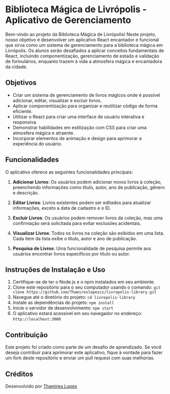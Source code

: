 # Biblioteca Mágica de Livrópolis - Aplicativo de Gerenciamento

Bem-vindo ao projeto da Biblioteca Mágica de Livrópolis! Neste projeto, nosso objetivo é desenvolver um aplicativo React encantador e funcional que sirva como um sistema de gerenciamento para a biblioteca mágica em Livrópolis. Os alunos serão desafiados a aplicar conceitos fundamentais de React, incluindo componentização, gerenciamento de estado e validação de formulários, enquanto trazem à vida a atmosfera mágica e encantadora da cidade.

## Objetivos

- Criar um sistema de gerenciamento de livros mágicos onde é possível adicionar, editar, visualizar e excluir livros.
- Aplicar componentização para organizar e reutilizar código de forma eficiente.
- Utilizar o React para criar uma interface de usuário interativa e responsiva.
- Demonstrar habilidades em estilização com CSS para criar uma atmosfera mágica e atraente.
- Incorporar elementos de animação e design para aprimorar a experiência do usuário.

## Funcionalidades

O aplicativo oferece as seguintes funcionalidades principais:

1. **Adicionar Livros**: Os usuários podem adicionar novos livros à coleção, preenchendo informações como título, autor, ano de publicação, gênero e descrição.

2. **Editar Livros**: Livros existentes podem ser editados para atualizar informações, exceto a data de cadastro e o ID.

3. **Excluir Livros**: Os usuários podem remover livros da coleção, mas uma confirmação será solicitada para evitar exclusões acidentais.

4. **Visualizar Livros**: Todos os livros na coleção são exibidos em uma lista. Cada item da lista exibe o título, autor e ano de publicação.

5. **Pesquisa de Livros**: Uma funcionalidade de pesquisa permite aos usuários encontrar livros específicos por título ou autor.

## Instruções de Instalação e Uso

1. Certifique-se de ter o Node.js e o npm instalados em seu ambiente.
2. Clone este repositório para o seu computador usando o comando: `git clone https://github.com/Thamireslopescz/livropolis-library.git`
3. Navegue até o diretório do projeto: `cd livropolis-library`
4. Instale as dependências do projeto: `npm install`
5. Inicie o servidor de desenvolvimento: `npm start`
6. O aplicativo estará acessível em seu navegador no endereço: `http://localhost:3000`

## Contribuição

Este projeto foi criado como parte de um desafio de aprendizado. Se você deseja contribuir para aprimorar este aplicativo, fique à vontade para fazer um fork deste repositório e enviar um pull request com suas melhorias.

## Créditos

Desenvolvido por [Thamires Lopes]([https://github.com/Thamireslopescz](https://github.com/Thamireslopescz/Livropolis))
